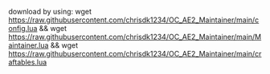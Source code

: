 download by using:
wget https://raw.githubusercontent.com/chrisdk1234/OC_AE2_Maintainer/main/config.lua && wget https://raw.githubusercontent.com/chrisdk1234/OC_AE2_Maintainer/main/Maintainer.lua && wget https://raw.githubusercontent.com/chrisdk1234/OC_AE2_Maintainer/main/craftables.lua


